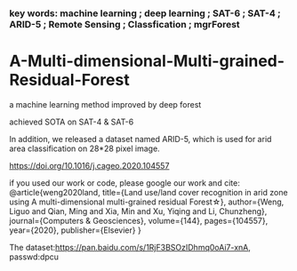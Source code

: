 ### key words:  machine learning ; deep learning ; SAT-6 ; SAT-4 ; ARID-5 ; Remote Sensing ; Classfication ; mgrForest


# A-Multi-dimensional-Multi-grained-Residual-Forest
a machine learning method improved by deep forest

achieved SOTA on SAT-4 & SAT-6

In addition, we released a dataset named ARID-5, which is used for arid area classification on 28*28 pixel image.

https://doi.org/10.1016/j.cageo.2020.104557


if you used our work or code, please google our work and cite:   
@article{weng2020land,
  title={Land use/land cover recognition in arid zone using A multi-dimensional multi-grained residual Forest☆},
  author={Weng, Liguo and Qian, Ming and Xia, Min and Xu, Yiqing and Li, Chunzheng},
  journal={Computers \& Geosciences},
  volume={144},
  pages={104557},
  year={2020},
  publisher={Elsevier}
}


The dataset:https://pan.baidu.com/s/1RjF3BSOzIDhmq0oAi7-xnA, passwd:dpcu
